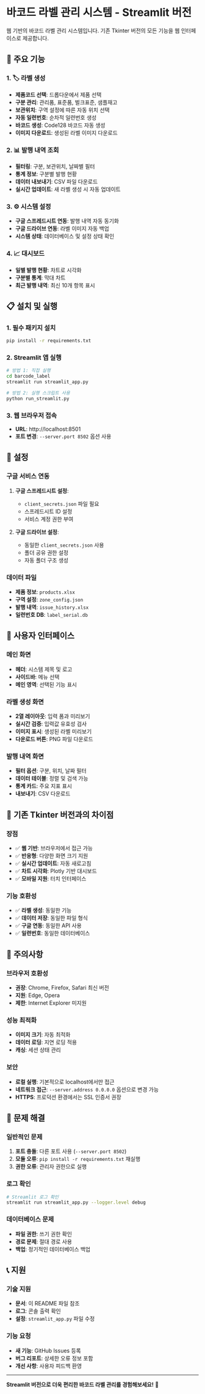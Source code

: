 # 바코드 라벨 관리 시스템 - Streamlit 버전

웹 기반의 바코드 라벨 관리 시스템입니다. 기존 Tkinter 버전의 모든 기능을 웹 인터페이스로 제공합니다.

## 🚀 주요 기능

### 1. 🏷️ 라벨 생성
- **제품코드 선택**: 드롭다운에서 제품 선택
- **구분 관리**: 관리품, 표준품, 벌크표준, 샘플재고
- **보관위치**: 구역 설정에 따른 자동 위치 선택
- **자동 일련번호**: 순차적 일련번호 생성
- **바코드 생성**: Code128 바코드 자동 생성
- **이미지 다운로드**: 생성된 라벨 이미지 다운로드

### 2. 📊 발행 내역 조회
- **필터링**: 구분, 보관위치, 날짜별 필터
- **통계 정보**: 구분별 발행 현황
- **데이터 내보내기**: CSV 파일 다운로드
- **실시간 업데이트**: 새 라벨 생성 시 자동 업데이트

### 3. ⚙️ 시스템 설정
- **구글 스프레드시트 연동**: 발행 내역 자동 동기화
- **구글 드라이브 연동**: 라벨 이미지 자동 백업
- **시스템 상태**: 데이터베이스 및 설정 상태 확인

### 4. 📈 대시보드
- **일별 발행 현황**: 차트로 시각화
- **구분별 통계**: 막대 차트
- **최근 발행 내역**: 최신 10개 항목 표시

## 📋 설치 및 실행

### 1. 필수 패키지 설치
```bash
pip install -r requirements.txt
```

### 2. Streamlit 앱 실행
```bash
# 방법 1: 직접 실행
cd barcode_label
streamlit run streamlit_app.py

# 방법 2: 실행 스크립트 사용
python run_streamlit.py
```

### 3. 웹 브라우저 접속
- **URL**: http://localhost:8501
- **포트 변경**: `--server.port 8502` 옵션 사용

## 🔧 설정

### 구글 서비스 연동
1. **구글 스프레드시트 설정**:
   - `client_secrets.json` 파일 필요
   - 스프레드시트 ID 설정
   - 서비스 계정 권한 부여

2. **구글 드라이브 설정**:
   - 동일한 `client_secrets.json` 사용
   - 폴더 공유 권한 설정
   - 자동 폴더 구조 생성

### 데이터 파일
- **제품 정보**: `products.xlsx`
- **구역 설정**: `zone_config.json`
- **발행 내역**: `issue_history.xlsx`
- **일련번호 DB**: `label_serial.db`

## 🎨 사용자 인터페이스

### 메인 화면
- **헤더**: 시스템 제목 및 로고
- **사이드바**: 메뉴 선택
- **메인 영역**: 선택된 기능 표시

### 라벨 생성 화면
- **2열 레이아웃**: 입력 폼과 미리보기
- **실시간 검증**: 입력값 유효성 검사
- **이미지 표시**: 생성된 라벨 미리보기
- **다운로드 버튼**: PNG 파일 다운로드

### 발행 내역 화면
- **필터 옵션**: 구분, 위치, 날짜 필터
- **데이터 테이블**: 정렬 및 검색 가능
- **통계 카드**: 주요 지표 표시
- **내보내기**: CSV 다운로드

## 🔄 기존 Tkinter 버전과의 차이점

### 장점
- ✅ **웹 기반**: 브라우저에서 접근 가능
- ✅ **반응형**: 다양한 화면 크기 지원
- ✅ **실시간 업데이트**: 자동 새로고침
- ✅ **차트 시각화**: Plotly 기반 대시보드
- ✅ **모바일 지원**: 터치 인터페이스

### 기능 호환성
- ✅ **라벨 생성**: 동일한 기능
- ✅ **데이터 저장**: 동일한 파일 형식
- ✅ **구글 연동**: 동일한 API 사용
- ✅ **일련번호**: 동일한 데이터베이스

## 🚨 주의사항

### 브라우저 호환성
- **권장**: Chrome, Firefox, Safari 최신 버전
- **지원**: Edge, Opera
- **제한**: Internet Explorer 미지원

### 성능 최적화
- **이미지 크기**: 자동 최적화
- **데이터 로딩**: 지연 로딩 적용
- **캐싱**: 세션 상태 관리

### 보안
- **로컬 실행**: 기본적으로 localhost에서만 접근
- **네트워크 접근**: `--server.address 0.0.0.0` 옵션으로 변경 가능
- **HTTPS**: 프로덕션 환경에서는 SSL 인증서 권장

## 🐛 문제 해결

### 일반적인 문제
1. **포트 충돌**: 다른 포트 사용 (`--server.port 8502`)
2. **모듈 오류**: `pip install -r requirements.txt` 재실행
3. **권한 오류**: 관리자 권한으로 실행

### 로그 확인
```bash
# Streamlit 로그 확인
streamlit run streamlit_app.py --logger.level debug
```

### 데이터베이스 문제
- **파일 권한**: 쓰기 권한 확인
- **경로 문제**: 절대 경로 사용
- **백업**: 정기적인 데이터베이스 백업

## 📞 지원

### 기술 지원
- **문서**: 이 README 파일 참조
- **로그**: 콘솔 출력 확인
- **설정**: `streamlit_app.py` 파일 수정

### 기능 요청
- **새 기능**: GitHub Issues 등록
- **버그 리포트**: 상세한 오류 정보 포함
- **개선 사항**: 사용자 피드백 환영

---

**Streamlit 버전으로 더욱 편리한 바코드 라벨 관리를 경험해보세요!** 🎉

